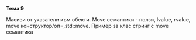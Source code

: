 **Тема 9**

Масиви от указатели към обекти. Move семантики - ползи, lvalue, rvalue, move конструктор/оп=,std::move. 
Пример за клас стринг с move семантика
